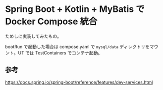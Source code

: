 # Spring Boot + Kotlin + MyBatis で Docker Compose 統合

ためしに実装してみたもの。

bootRun で起動した場合は compose.yaml で `mysql/data` ディレクトリをマウント。UT では TestContainers でコンテナ起動。

## 参考

https://docs.spring.io/spring-boot/reference/features/dev-services.html